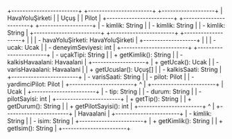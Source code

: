 +------------------------+             +-----------------------+             +-------------------+
|   HavaYoluŞirketi       |             |      Uçuş              |             |      Pilot        |
+------------------------+             +-----------------------+             +-------------------+
| - kimlik: String       |             | - kimlik: String       |             | - kimlik: String  |
+------------------------+             +-----------------------+             +-------------------+
|                        |             | - havaYoluŞirketi: HavaYoluŞirketi |         +-------------------+
|                        |             | - ucak: Ucak           |             | - deneyimSeviyesi: int |
+------------------------+             +-----------------------+             | - uçakTipi: String |
| + getKimlik(): String  |             | - kalkisHavaalani: Havaalani  |         +-------------------+
| + getUcak(): Ucak      |             | - varisHavaalani: Havaalani   |
| + getUcuslar(): Uçuş[] |             | - kalkisSaati: String  |
+------------------------+             | - varisSaati: String   |
                                       | - pilot: Pilot         |
                                       | - yardimciPilot: Pilot |
                                       +-----------------------+
                                                ^
                                                |
                                       +-----------------------+
                                       |         Ucak          |
                                       +-----------------------+
                                       | - tip: String         |
                                       | - durum: String       |
                                       | - pilotSayisi: int    |
                                       +-----------------------+
                                       | + getTip(): String    |
                                       | + getDurum(): String  |
                                       | + getPilotSayisi(): int |
                                       +-----------------------+
                                                ^
                                                |
                                       +-----------------------+
                                       |      Havaalani        |
                                       +-----------------------+
                                       | - kimlik: String      |
                                       | - isim: String        |
                                       +-----------------------+
                                       | + getKimlik(): String |
                                       | + getIsim(): String   |
                                       +-----------------------+
